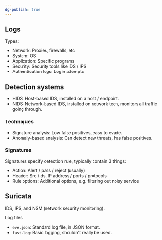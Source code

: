 ```yaml
---
dg-publish: true
---
```

## Logs

Types:

- Network: Proxies, firewalls, etc
- System: OS
- Application: Specific programs
- Security: Security tools like IDS / IPS
- Authentication logs: Login attempts

## Detection systems

- HIDS: Host-based IDS, installed on a host / endpoint.
- NIDS: Network-based IDS, installed on network tech, monitors all traffic going through.

### Techniques

- Signature analysis: Low false positives, easy to evade.
- Anomaly-based analysis: Can detect new threats, has false positives.

### Signatures

Signatures specify detection rule, typically contain 3 things:

- Action: Alert / pass / reject (usually)
- Header: Src / dst IP address / ports / protocols
- Rule options: Additional options, e.g. filtering out noisy service

## Suricata

IDS, IPS, and NSM (network security monitoring).

Log files:

- `eve.json`: Standard log file, in JSON format.
- `fast.log`: Basic logging, shouldn't really be used.

